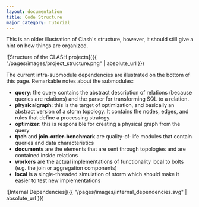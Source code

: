 ```yaml
---
layout: documentation
title: Code Structure
major_category: Tutorial
---
```


This is an older illustration of Clash's structure, however, it should still give a hint on how things are organized.

![Structure of the CLASH projects]({{ "/pages/images/project_structure.png" | absolute_url }})

The current intra-submodule dependencies are illustrated on the bottom of this page. Remarkable notes about the submodules:

* **query**: the query contains the abstract description of relations (because queries are relations) and the parser for transforming SQL to a relation.
* **physicalgraph**: this is the target of optimization, and basically an abstract version of a storm topology. It contains the nodes, edges, and rules that define a processing strategy. 
* **optimizer**: this is responsible for creating a physical graph from the query
* **tpch** and **join-order-benchmark** are quality-of-life modules that contain queries and data characteristics
* **documents** are the elements that are sent through topologies and are contained inside relations
* **workers** are the actual implementations of functionality local to bolts (e.g. the join or aggregation components)
* **local** is a single-threaded simulation of storm which should make it easier to test new implementations

![Internal Dependencies]({{ "/pages/images/internal_dependencies.svg" | absolute_url }})
